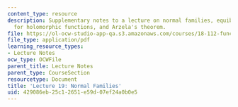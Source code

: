 ```yaml
---
content_type: resource
description: Supplementary notes to a lecture on normal families, equiboundedness
  for holomorphic functions, and Arzela's theorem.
file: https://ol-ocw-studio-app-qa.s3.amazonaws.com/courses/18-112-functions-of-a-complex-variable-fall-2008/429086eb25c12651e59d07ef24a0b0e5_lecture19.pdf
file_type: application/pdf
learning_resource_types:
- Lecture Notes
ocw_type: OCWFile
parent_title: Lecture Notes
parent_type: CourseSection
resourcetype: Document
title: 'Lecture 19: Normal Families'
uid: 429086eb-25c1-2651-e59d-07ef24a0b0e5
---
```

